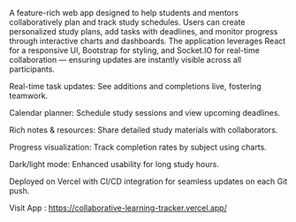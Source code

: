 A feature-rich web app designed to help students and mentors collaboratively plan and track study schedules. Users can create personalized study plans, add tasks with deadlines, and monitor progress through 
interactive charts and dashboards. The application leverages React for a responsive UI, Bootstrap for styling, and Socket.IO for real-time collaboration — ensuring updates are instantly visible across all 
participants.

Real-time task updates: See additions and completions live, fostering teamwork.

Calendar planner: Schedule study sessions and view upcoming deadlines.

Rich notes & resources: Share detailed study materials with collaborators.

Progress visualization: Track completion rates by subject using charts.

Dark/light mode: Enhanced usability for long study hours.

Deployed on Vercel with CI/CD integration for seamless updates on each Git push.

Visit App : https://collaborative-learning-tracker.vercel.app/

